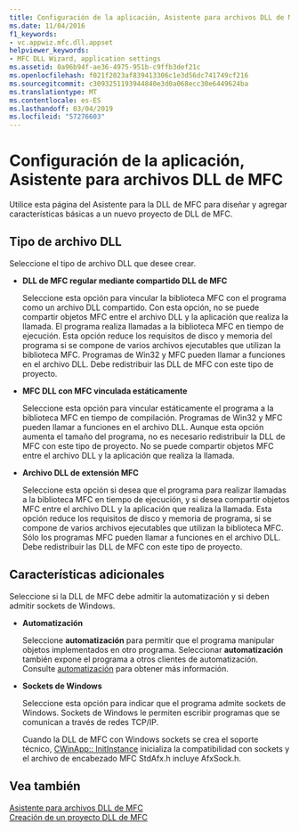 ```yaml
---
title: Configuración de la aplicación, Asistente para archivos DLL de MFC
ms.date: 11/04/2016
f1_keywords:
- vc.appwiz.mfc.dll.appset
helpviewer_keywords:
- MFC DLL Wizard, application settings
ms.assetid: 0a96b94f-ae36-4975-951b-c9ffb3def21c
ms.openlocfilehash: f021f2023af839413306c1e3d56dc741749cf216
ms.sourcegitcommit: c3093251193944840e3d0a068ecc30e6449624ba
ms.translationtype: MT
ms.contentlocale: es-ES
ms.lasthandoff: 03/04/2019
ms.locfileid: "57276603"
---
```

# <a name="application-settings-mfc-dll-wizard"></a>Configuración de la aplicación, Asistente para archivos DLL de MFC

Utilice esta página del Asistente para la DLL de MFC para diseñar y agregar características básicas a un nuevo proyecto de DLL de MFC.

## <a name="dll-type"></a>Tipo de archivo DLL

Seleccione el tipo de archivo DLL que desee crear.

- **DLL de MFC regular mediante compartido DLL de MFC**

   Seleccione esta opción para vincular la biblioteca MFC con el programa como un archivo DLL compartido. Con esta opción, no se puede compartir objetos MFC entre el archivo DLL y la aplicación que realiza la llamada. El programa realiza llamadas a la biblioteca MFC en tiempo de ejecución. Esta opción reduce los requisitos de disco y memoria del programa si se compone de varios archivos ejecutables que utilizan la biblioteca MFC. Programas de Win32 y MFC pueden llamar a funciones en el archivo DLL. Debe redistribuir las DLL de MFC con este tipo de proyecto.

- **MFC DLL con MFC vinculada estáticamente**

   Seleccione esta opción para vincular estáticamente el programa a la biblioteca MFC en tiempo de compilación. Programas de Win32 y MFC pueden llamar a funciones en el archivo DLL. Aunque esta opción aumenta el tamaño del programa, no es necesario redistribuir la DLL de MFC con este tipo de proyecto. No se puede compartir objetos MFC entre el archivo DLL y la aplicación que realiza la llamada.

- **Archivo DLL de extensión MFC**

   Seleccione esta opción si desea que el programa para realizar llamadas a la biblioteca MFC en tiempo de ejecución, y si desea compartir objetos MFC entre el archivo DLL y la aplicación que realiza la llamada. Esta opción reduce los requisitos de disco y memoria de programa, si se compone de varios archivos ejecutables que utilizan la biblioteca MFC. Sólo los programas MFC pueden llamar a funciones en el archivo DLL. Debe redistribuir las DLL de MFC con este tipo de proyecto.

## <a name="additional-features"></a>Características adicionales

Seleccione si la DLL de MFC debe admitir la automatización y si deben admitir sockets de Windows.

- **Automatización**

   Seleccione **automatización** para permitir que el programa manipular objetos implementados en otro programa. Seleccionar **automatización** también expone el programa a otros clientes de automatización. Consulte [automatización](../../mfc/automation.md) para obtener más información.

- **Sockets de Windows**

   Seleccione esta opción para indicar que el programa admite sockets de Windows. Sockets de Windows le permiten escribir programas que se comunican a través de redes TCP/IP.

   Cuando la DLL de MFC con Windows sockets se crea el soporte técnico, [CWinApp:: InitInstance](../../mfc/reference/cwinapp-class.md#initinstance) inicializa la compatibilidad con sockets y el archivo de encabezado MFC StdAfx.h incluye AfxSock.h.

## <a name="see-also"></a>Vea también

[Asistente para archivos DLL de MFC](../../mfc/reference/mfc-dll-wizard.md)<br/>
[Creación de un proyecto DLL de MFC](../../mfc/reference/creating-an-mfc-dll-project.md)
